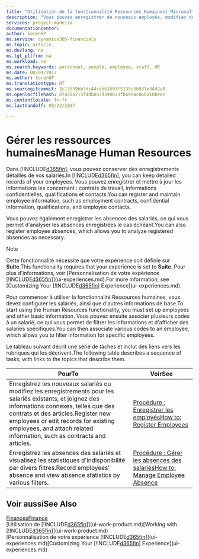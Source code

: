 ```yaml
---
title: "Utilisation de la fonctionnalité Ressources Humaines| Microsoft Docs"
description: "Vous pouvez enregistrer de nouveaux employés, modifier des informations sur le personnel existant, et enregistrer et analyser les absences."
services: project-madeira
documentationcenter: 
author: SorenGP
ms.service: dynamics365-financials
ms.topic: article
ms.devlang: na
ms.tgt_pltfrm: na
ms.workload: na
ms.search.keywords: personnel, people, employee, staff, HR
ms.date: 08/09/2017
ms.author: SorenGP
ms.translationtype: HT
ms.sourcegitcommit: 2c13559bb3dc44cdb61697f5135c5b931e34d2a8
ms.openlocfilehash: 87a55a215f4db857d390033fb6954c06b210be8c
ms.contentlocale: fr-fr
ms.lasthandoff: 09/22/2017

---
```

# <a name="manage-human-resources"></a><span data-ttu-id="98b7e-103">Gérer les ressources humaines</span><span class="sxs-lookup"><span data-stu-id="98b7e-103">Manage Human Resources</span></span>
<span data-ttu-id="98b7e-104">Dans [!INCLUDE[d365fin](includes/d365fin_md.md)], vous pouvez conserver des enregistrements détaillés de vos salariés.</span><span class="sxs-lookup"><span data-stu-id="98b7e-104">In [!INCLUDE[d365fin](includes/d365fin_md.md)], you can keep detailed records of your employees.</span></span> <span data-ttu-id="98b7e-105">Vous pouvez enregistrer et mettre à jour les informations les concernant : contrats de travail, informations confidentielles, qualifications et contacts.</span><span class="sxs-lookup"><span data-stu-id="98b7e-105">You can register and maintain employee information, such as employment contracts, confidential information, qualifications, and employee contacts.</span></span>

<span data-ttu-id="98b7e-106">Vous pouvez également enregistrer les absences des salariés, ce qui vous permet d'analyser les absences enregistrées le cas échéant.</span><span class="sxs-lookup"><span data-stu-id="98b7e-106">You can also register employee absences, which allows you to analyze registered absences as necessary.</span></span>

> [!NOTE]  
> <span data-ttu-id="98b7e-107">Cette fonctionnalité nécessite que votre expérience soit définie sur **Suite**.</span><span class="sxs-lookup"><span data-stu-id="98b7e-107">This functionality requires that your experience is set to **Suite**.</span></span> <span data-ttu-id="98b7e-108">Pour plus d'informations, voir [Personnalisation de votre expérience [!INCLUDE[d365fin](includes/d365fin_md.md)]](ui-experiences.md).</span><span class="sxs-lookup"><span data-stu-id="98b7e-108">For more information, see [Customizing Your [!INCLUDE[d365fin](includes/d365fin_md.md)] Experience](ui-experiences.md).</span></span>

<span data-ttu-id="98b7e-109">Pour commencer à utiliser la fonctionnalité Ressources humaines, vous devez configurer les salariés, ainsi que d'autres informations de base.</span><span class="sxs-lookup"><span data-stu-id="98b7e-109">To start using the Human Resources functionality, you must set up employees and other basic information.</span></span> <span data-ttu-id="98b7e-110">Vous pouvez ensuite associer plusieurs codes à un salarié, ce qui vous permet de filtrer les informations et d'afficher des salariés spécifiques.</span><span class="sxs-lookup"><span data-stu-id="98b7e-110">You can then associate various codes to an employee, which allows you to filter information for specific employees.</span></span>

<span data-ttu-id="98b7e-111">Le tableau suivant décrit une série de tâches et inclut des liens vers les rubriques qui les décrivent.</span><span class="sxs-lookup"><span data-stu-id="98b7e-111">The following table describes a sequence of tasks, with links to the topics that describe them.</span></span>

| <span data-ttu-id="98b7e-112">Pour</span><span class="sxs-lookup"><span data-stu-id="98b7e-112">To</span></span> | <span data-ttu-id="98b7e-113">Voir</span><span class="sxs-lookup"><span data-stu-id="98b7e-113">See</span></span> |
| --- | --- |
| <span data-ttu-id="98b7e-114">Enregistrez les nouveaux salariés ou modifiez les enregistrements pour les salariés existants, et joignez des informations connexes, telles que des contrats et des articles.</span><span class="sxs-lookup"><span data-stu-id="98b7e-114">Register new employees or edit records for existing employees, and attach related information, such as contracts and articles.</span></span> |[<span data-ttu-id="98b7e-115">Procédure : Enregistrer les employés</span><span class="sxs-lookup"><span data-stu-id="98b7e-115">How to: Register Employees</span></span>](hr-how-register-employees.md) |
| <span data-ttu-id="98b7e-116">Enregistrez les absences des salariés et visualisez les statistiques d'indisponibilité par divers filtres.</span><span class="sxs-lookup"><span data-stu-id="98b7e-116">Record employees' absence and view absence statistics by various filters.</span></span> |[<span data-ttu-id="98b7e-117">Procédure : Gérer les absences des salariés</span><span class="sxs-lookup"><span data-stu-id="98b7e-117">How to: Manage Employee Absence</span></span>](hr-how-manage-absence.md) |

## <a name="see-also"></a><span data-ttu-id="98b7e-118">Voir aussi</span><span class="sxs-lookup"><span data-stu-id="98b7e-118">See Also</span></span>
[<span data-ttu-id="98b7e-119">Finances</span><span class="sxs-lookup"><span data-stu-id="98b7e-119">Finance</span></span>](finance.md)  
<span data-ttu-id="98b7e-120">[Utilisation de [!INCLUDE[d365fin](includes/d365fin_md.md)]](ui-work-product.md)</span><span class="sxs-lookup"><span data-stu-id="98b7e-120">[Working with [!INCLUDE[d365fin](includes/d365fin_md.md)]](ui-work-product.md)</span></span>  
<span data-ttu-id="98b7e-121">[Personnalisation de votre expérience [!INCLUDE[d365fin](includes/d365fin_md.md)]](ui-experiences.md)</span><span class="sxs-lookup"><span data-stu-id="98b7e-121">[Customizing Your [!INCLUDE[d365fin](includes/d365fin_md.md)] Experience](ui-experiences.md)</span></span>        

